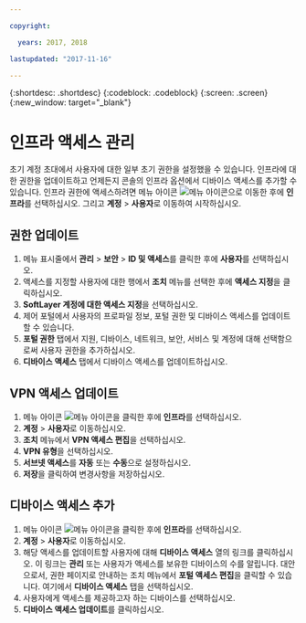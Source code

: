 ```yaml
---

copyright:

  years: 2017, 2018

lastupdated: "2017-11-16"

---
```


{:shortdesc: .shortdesc}
{:codeblock: .codeblock}
{:screen: .screen}
{:new_window: target="_blank"}

# 인프라 액세스 관리

초기 계정 초대에서 사용자에 대한 일부 초기 권한을 설정했을 수 있습니다. 인프라에 대한 권한을 업데이트하고 언제든지 콘솔의 인프라 옵션에서 디바이스 액세스를 추가할 수 있습니다. 인프라 권한에 액세스하려면 메뉴 아이콘 ![메뉴 아이콘](../icons/icon_hamburger.svg)으로 이동한 후에 **인프라**를 선택하십시오. 그리고 **계정** &gt; **사용자**로 이동하여 시작하십시오.

## 권한 업데이트

1. 메뉴 표시줄에서 **관리** &gt; **보안** &gt; **ID 및 액세스**를 클릭한 후에 **사용자**를 선택하십시오.
2. 액세스를 지정할 사용자에 대한 행에서 **조치** 메뉴를 선택한 후에 **액세스 지정**을 클릭하십시오.
3. **SoftLayer 계정에 대한 액세스 지정**을 선택하십시오.
4. 제어 포털에서 사용자의 프로파일 정보, 포털 권한 및 디바이스 액세스를 업데이트할 수 있습니다.
5. **포털 권한** 탭에서 지원, 디바이스, 네트워크, 보안, 서비스 및 계정에 대해 선택함으로써 사용자 권한을 추가하십시오.
6. **디바이스 액세스** 탭에서 디바이스 액세스를 업데이트하십시오.

## VPN 액세스 업데이트

1. 메뉴 아이콘 ![메뉴 아이콘](../icons/icon_hamburger.svg)을 클릭한 후에 **인프라**를 선택하십시오.
2. **계정** &gt; **사용자**로 이동하십시오.
3. **조치** 메뉴에서 **VPN 액세스 편집**을 선택하십시오.
4. **VPN 유형**을 선택하십시오.
5. **서브넷 액세스**를 **자동** 또는 **수동**으로 설정하십시오.
6. **저장**을 클릭하여 변경사항을 저장하십시오.

## 디바이스 액세스 추가

1. 메뉴 아이콘 ![메뉴 아이콘](../icons/icon_hamburger.svg)을 클릭한 후에 **인프라**를 선택하십시오.
2. **계정** &gt; **사용자**로 이동하십시오.
3. 해당 액세스를 업데이트할 사용자에 대해 **디바이스 액세스** 열의 링크를 클릭하십시오. 이 링크는 **관리** 또는 사용자가 액세스를 보유한 디바이스의 수를 알립니다. 대안으로서, 권한 페이지로 안내하는 조치 메뉴에서 **포털 액세스 편집**을 클릭할 수 있습니다. 여기에서 **디바이스 액세스** 탭을 선택하십시오.
4. 사용자에게 액세스를 제공하고자 하는 디바이스를 선택하십시오.
5. **디바이스 액세스 업데이트**를 클릭하십시오.
